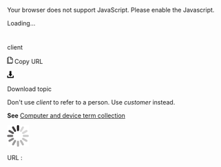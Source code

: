 Your browser does not support JavaScript. Please enable the Javascript.

Loading...

# 

client

![Copy URL](client-side_files/Copy.png)
Copy URL

![Download](client-side_files/Download.png)

Download topic

Don't use *client* to refer to a person. Use *customer* instead.

**See**  [Computer and device term collection](https://worldready.cloudapp.net/Styleguide/Read?id=2700&topicid=26597)

![In progress](client-side_files/activity-large.gif)

URL :
